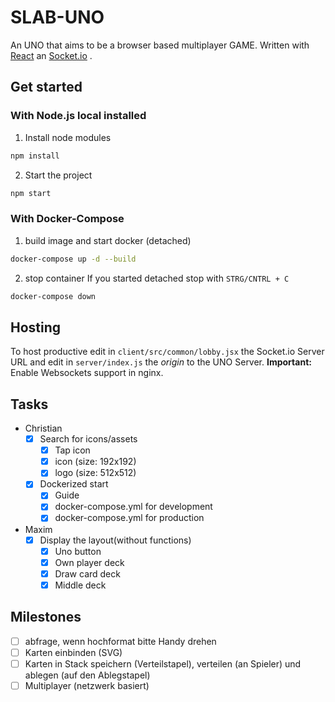 # SLAB-UNO

An UNO that aims to be a browser based multiplayer GAME.
Written with [React](http://reactjs.org/) an [Socket.io](http://socket.io/) .

## Get started
### With Node.js local installed
1. Install node modules
```bash
npm install
```
2. Start the project
```bash
npm start 
```
### With Docker-Compose
1. build image and start docker (detached)
```bash
docker-compose up -d --build
```
2. stop container
If you started detached stop with `STRG/CNTRL + C`  
```bash
docker-compose down
```

## Hosting
To host productive edit in `client/src/common/lobby.jsx` the Socket.io Server URL and
edit in `server/index.js` the *origin* to the UNO Server.
**Important:** Enable Websockets support in nginx.



## Tasks
- Christian
  - [x] Search for icons/assets
    - [x] Tap icon
    - [x] icon (size: 192x192)
    - [x] logo (size: 512x512)
  - [x] Dockerized start
    - [x] Guide
    - [x] docker-compose.yml for development
    - [x] docker-compose.yml for production
- Maxim
  - [X] Display the layout(without functions)
    - [X] Uno button
    - [X] Own player deck
    - [X] Draw card deck
    - [X] Middle deck

## Milestones

- [ ] abfrage, wenn hochformat bitte Handy drehen
- [ ] Karten einbinden (SVG)
- [ ] Karten in Stack speichern (Verteilstapel), verteilen (an Spieler) und ablegen (auf den Ablegstapel)
- [ ] Multiplayer (netzwerk basiert)

